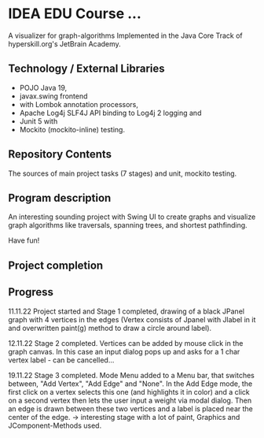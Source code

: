 # IDEA EDU Course ...

A visualizer for graph-algorithms
Implemented in the Java Core Track of hyperskill.org's JetBrain Academy.

## Technology / External Libraries

- POJO Java 19,
- javax.swing frontend
- with Lombok annotation processors, 
- Apache Log4j SLF4J API binding to Log4j 2 logging and 
- Junit 5 with 
- Mockito (mockito-inline) testing.

## Repository Contents

The sources of main project tasks (7 stages) and unit, mockito testing.

## Program description

An interesting sounding project with Swing UI to create graphs and visualize graph algorithms like traversals,
spanning trees, and shortest pathfinding.

Have fun!

## Project completion

[//]: # (Project was completed on 21.05.22.)

## Progress

11.11.22 Project started and Stage 1 completed, drawing of a black JPanel graph with 4 vertices in the edges 
(Vertex consists of Jpanel with Jlabel in it and overwritten paint(g) method to draw a circle around label).

12.11.22 Stage 2 completed. Vertices can be added by mouse click in the graph canvas. In this case
an input dialog pops up and asks for a 1 char vertex label - can be cancelled...

19.11.22 Stage 3 completed. Mode Menu added to a Menu bar, that switches between, "Add Vertex", "Add Edge" and "None".
In the Add Edge mode, the first click on a vertex selects this one (and highlights it in color) and a click on a second
vertex then lets the user input a weight via modal dialog. Then an edge is drawn between these two vertices and a label 
is placed near the center of the edge. -> interesting stage with a lot of paint, Graphics and JComponent-Methods used.
